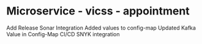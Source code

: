 # Microservice - vicss - appointment 
 Add Release
 Sonar Integration 
 Added values to config-map
 Updated Kafka Value in Config-Map
 CI/CD
 SNYK integration

